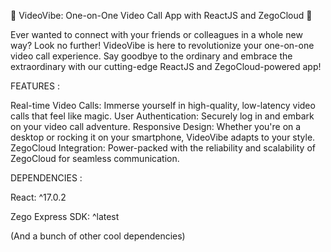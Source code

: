 🚀 VideoVibe: One-on-One Video Call App with ReactJS and ZegoCloud 🚀    


Ever wanted to connect with your friends or colleagues in a whole new way? Look no further! VideoVibe is here to revolutionize your one-on-one video call experience. Say goodbye to the ordinary and embrace the extraordinary with our cutting-edge ReactJS and ZegoCloud-powered app!


FEATURES :

Real-time Video Calls: Immerse yourself in high-quality, low-latency video calls that feel like magic.
User Authentication: Securely log in and embark on your video call adventure.
Responsive Design: Whether you're on a desktop or rocking it on your smartphone, VideoVibe adapts to your style.
ZegoCloud Integration: Power-packed with the reliability and scalability of ZegoCloud for seamless communication.


DEPENDENCIES :

React: ^17.0.2

Zego Express SDK: ^latest

(And a bunch of other cool dependencies)
